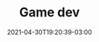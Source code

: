 ---
# Essential settings
title: "Game dev"
type: "banner"
date: 2021-04-30T19:20:39-03:00
translationKey: "Gamedev"

# Scheduling
draft: false

# Organization
layout:
topics: [""]
tags: []

# Style
style: "imagetext"
size: "xl"
color: ""
textColor: ""
weight: "1"

# Custom Classes
headerClass: "gone"
titleClass: "pt-3 display-1"
summaryClass: ""
footerClass: "gone"

# Thumbnail / Featured
summary: "“Every game brings me closer and closer to making what I imagine, that's why I could never stop making games.” – Kojima Hideo"
thumb: ""
alt: ""
---
